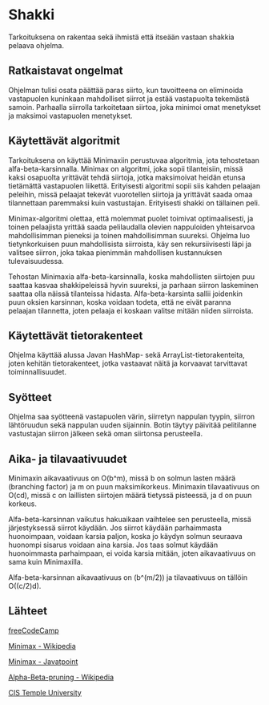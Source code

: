 # Shakki 

Tarkoituksena on rakentaa sekä ihmistä että itseään vastaan shakkia pelaava ohjelma.

## Ratkaistavat ongelmat

Ohjelman tulisi osata päättää paras siirto, kun tavoitteena on eliminoida vastapuolen kuninkaan mahdolliset siirrot ja
estää vastapuolta tekemästä samoin. Parhaalla siirrolla tarkoitetaan siirtoa, joka minimoi omat menetykset ja maksimoi 
vastapuolen menetykset.

## Käytettävät algoritmit

Tarkoituksena on käyttää Minimaxiin perustuvaa algoritmia, jota tehostetaan alfa-beta-karsinnalla. Minimax on algoritmi, 
joka sopii tilanteisiin, missä kaksi osapuolta yrittävät tehdä siirtoja, jotka maksimoivat heidän etunsa tietämättä vastapuolen 
liikettä. Erityisesti algoritmi sopii siis kahden pelaajan peleihin, missä pelaajat tekevät vuorotellen siirtoja ja yrittävät 
saada omaa tilannettaan paremmaksi kuin vastustajan. Erityisesti shakki on tällainen peli. 

Minimax-algoritmi olettaa, että molemmat puolet toimivat optimaalisesti, ja toinen pelaajista yrittää saada pelilaudalla olevien 
nappuloiden yhteisarvoa mahdollisimman pieneksi ja toinen mahdollisimman suureksi. Ohjelma luo tietynkorkuisen puun mahdollisista 
siirroista, käy sen rekursiivisesti läpi ja valitsee siirron, joka takaa pienimmän mahdollisen kustannuksen tulevaisuudessa.

Tehostan Minimaxia alfa-beta-karsinnalla, koska mahdollisten siirtojen puu saattaa kasvaa shakkipeleissä hyvin suureksi, ja 
parhaan siirron laskeminen saattaa olla näissä tilanteissa hidasta. Alfa-beta-karsinta sallii joidenkin puun oksien karsinnan, 
koska voidaan todeta, että ne eivät paranna pelaajan tilannetta, joten pelaaja ei koskaan valitse mitään niiden siirroista. 

## Käytettävät tietorakenteet

Ohjelma käyttää alussa Javan HashMap- sekä ArrayList-tietorakenteita, joten kehitän tietorakenteet, jotka vastaavat näitä ja 
korvaavat tarvittavat toiminnallisuudet.

## Syötteet

Ohjelma saa syötteenä vastapuolen värin, siirretyn nappulan tyypin, siirron lähtöruudun sekä nappulan uuden sijainnin. Botin 
täytyy päivitää pelitilanne vastustajan siirron jälkeen sekä oman siirtonsa perusteella. 

## Aika- ja tilavaativuudet

Minimaxin aikavaativuus on O(b^m), missä b on solmun lasten määrä (branching factor) ja m on puun maksimikorkeus. 
Minimaxin tilavaativuus on O(cd), missä c on laillisten siirtojen määrä tietyssä pisteessä, ja d on puun korkeus.

Alfa-beta-karsinnan vaikutus hakuaikaan vaihtelee sen perusteella, missä järjestyksessä siirrot käydään. Jos siirrot käydään 
parhaimmasta huonoimpaan, voidaan karsia paljon, koska jo käydyn solmun seuraava huonompi sisarus voidaan aina karsia. Jos taas 
solmut käydään huonoimmasta parhaimpaan, ei voida karsia mitään, joten aikavaativuus on sama kuin Minimaxilla. 

Alfa-beta-karsinnan aikavaativuus on (b^(m/2)) ja tilavaativuus on tällöin O((c/2)d).

## Lähteet 

[freeCodeCamp](https://www.freecodecamp.org/news/simple-chess-ai-step-by-step-1d55a9266977/)

[Minimax - Wikipedia](https://en.wikipedia.org/wiki/Minimax)

[Minimax - Javatpoint](https://www.javatpoint.com/mini-max-algorithm-in-ai)

[Alpha-Beta-pruning - Wikipedia](https://en.wikipedia.org/wiki/Alpha%E2%80%93beta_pruning)

[CIS Temple University](https://cis.temple.edu/~vasilis/Courses/CIS603/Lectures/l7.html#:~:text=The%20time%20complexity%20of%20minimax,the%20leaves%20of%20the%20tree.)
